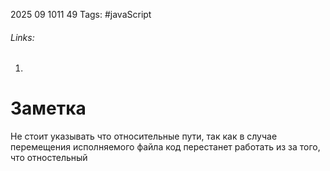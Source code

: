 2025 09 1011 49
Tags: #javaScript 
###### Links: 
1) 
# Заметка
Не стоит указывать что относительные пути, так как в случае перемещения исполняемого файла код перестанет работать из за того, что отностельный